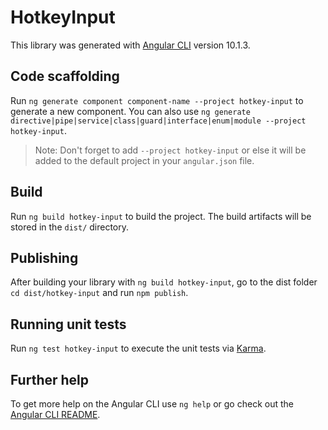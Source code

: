 # HotkeyInput

This library was generated with [Angular CLI](https://github.com/angular/angular-cli) version 10.1.3.

## Code scaffolding

Run `ng generate component component-name --project hotkey-input` to generate a new component. You can also use `ng generate directive|pipe|service|class|guard|interface|enum|module --project hotkey-input`.
> Note: Don't forget to add `--project hotkey-input` or else it will be added to the default project in your `angular.json` file. 

## Build

Run `ng build hotkey-input` to build the project. The build artifacts will be stored in the `dist/` directory.

## Publishing

After building your library with `ng build hotkey-input`, go to the dist folder `cd dist/hotkey-input` and run `npm publish`.

## Running unit tests

Run `ng test hotkey-input` to execute the unit tests via [Karma](https://karma-runner.github.io).

## Further help

To get more help on the Angular CLI use `ng help` or go check out the [Angular CLI README](https://github.com/angular/angular-cli/blob/master/README.md).
